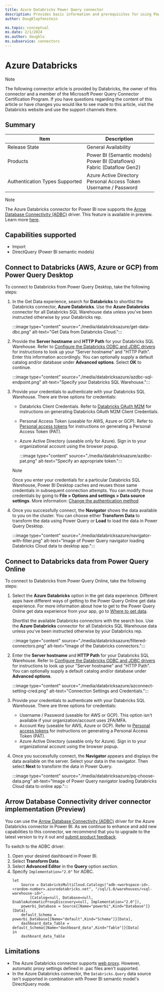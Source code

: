```yaml
---
title: Azure Databricks Power Query connector
description: Provides basic information and prerequisites for using Power Query's Azure Databricks connector.
author: DougKlopfenstein

ms.topic: conceptual
ms.date: 2/1/2024
ms.author: dougklo
ms.subservice: connectors
---
```


# Azure Databricks

> [!NOTE]
>The following connector article is provided by Databricks, the owner of this connector and a member of the Microsoft Power Query Connector Certification Program. If you have questions regarding the content of this article or have changes you would like to see made to this article, visit the Databricks website and use the support channels there.

## Summary

| Item | Description |
| ---- | ----------- |
| Release State | General Availability |
| Products | Power BI (Semantic models)<br/>Power BI (Dataflows)<br/>Fabric (Dataflow Gen2) |
| Authentication Types Supported | Azure Active Directory<br/>Personal Access Token<br/>Username / Password |

> [!NOTE]
>The Azure Databricks connector for Power BI now supports the [Arrow Database Connectivity (ADBC)](https://github.com/apache/arrow-adbc/blob/main/csharp/src/Drivers/Databricks/readme.md) driver. This feature is available in preview. Learn more [here](#arrow-database-connectivity-driver-connector-implementation).

## Capabilities supported

* Import
* DirectQuery (Power BI semantic models)

## Connect to Databricks (AWS, Azure or GCP) from Power Query Desktop

To connect to Databricks from Power Query Desktop, take the following steps:

1. In the Get Data experience, search for **Databricks** to shortlist the Databricks connector, **Azure Databricks**. Use the **Azure Databricks** connector for all Databricks SQL Warehouse data unless you've been instructed otherwise by your Databricks rep.

    :::image type="content" source="./media/databricksazure/get-data-dbc.png" alt-text="Get Data from Databricks Cloud.":::

2. Provide the **Server hostname** and **HTTP Path** for your Databricks SQL Warehouse. Refer to [Configure the Databricks ODBC and JDBC drivers](/azure/databricks/integrations/bi/jdbc-odbc-bi) for instructions to look up your "Server hostname" and "HTTP Path". Enter this information accordingly. You can optionally supply a default catalog and/or database under **Advanced options**. Select **OK** to continue.

    :::image type="content" source="./media/databricksazure/azdbc-sql-endpoint.png" alt-text="Specify your Databricks SQL Warehouse.":::

3. Provide your credentials to authenticate with your Databricks SQL Warehouse. There are three options for credentials:

    * Databricks Client Credentials. Refer to [Databricks OAuth M2M](/azure/databricks/dev-tools/auth/oauth-m2m) for instructions on generating Databricks OAuth M2M Client Credentials.
    * Personal Access Token (useable for AWS, Azure or GCP). Refer to [Personal access tokens](/azure/databricks/sql/user/security/personal-access-tokens) for instructions on generating a Personal Access Token (PAT).
    * Azure Active Directory (useable only for Azure). Sign in to your organizational account using the browser popup.

      :::image type="content" source="./media/databricksazure/azdbc-pat.png" alt-text="Specify an appropriate token.":::

    > [!NOTE]
    > Once you enter your credentials for a particular Databricks SQL Warehouse, Power BI Desktop caches and reuses those same credentials in subsequent connection attempts. You can modify those credentials by going to **File > Options and settings > Data source settings**. More information: [Change the authentication method](../ConnectorAuthentication.md#change-the-authentication-method)

4. Once you successfully connect, the **Navigator** shows the data available to you on the cluster. You can choose either **Transform Data** to transform the data using Power Query or **Load** to load the data in Power Query Desktop.

    :::image type="content" source="./media/databricksazure/navigator-with-filter.png" alt-text="Image of Power Query navigator loading Databricks Cloud data to desktop app.":::

## Connect to Databricks data from Power Query Online

To connect to Databricks from Power Query Online, take the following steps:

1. Select the **Azure Databricks** option in the get data experience. Different apps have different ways of getting to the Power Query Online get data experience. For more information about how to get to the Power Query Online get data experience from your app, go to [Where to get data](../where-to-get-data.md).

    Shortlist the available Databricks connectors with the search box. Use the **Azure Databricks** connector for all Databricks SQL Warehouse data unless you've been instructed otherwise by your Databricks rep.  

    :::image type="content" source="./media/databricksazure/filtered-connectors.png" alt-text="Image of the Databricks connectors.":::

2. Enter the **Server hostname** and **HTTP Path** for your Databricks SQL Warehouse. Refer to [Configure the Databricks ODBC and JDBC drivers](/azure/databricks/integrations/bi/jdbc-odbc-bi) for instructions to look up your "Server hostname" and "HTTP Path". You can optionally supply a default catalog and/or database under **Advanced options**.

    :::image type="content" source="./media/databricksazure/azconnect-setting-cred.png" alt-text="Connection Settings and Credentials.":::

3. Provide your credentials to authenticate with your Databricks SQL Warehouse. There are three options for credentials:

    * Username / Password (useable for AWS or GCP). This option isn't available if your organization/account uses 2FA/MFA.
    * Account Key (useable for AWS, Azure or GCP). Refer to [Personal access tokens](/azure/databricks/sql/user/security/personal-access-tokens) for instructions on generating a Personal Access Token (PAT).
    * Azure Active Directory (useable only for Azure). Sign in to your organizational account using the browser popup.

4. Once you successfully connect, the **Navigator** appears and displays the data available on the server. Select your data in the navigator. Then select **Next** to transform the data in Power Query.

    :::image type="content" source="./media/databricksazure/pq-choose-data.png" alt-text="Image of Power Query navigator loading Databricks Cloud data to online app.":::

## Arrow Database Connectivity driver connector implementation (Preview)

You can use the [Arrow Database Connectivity (ADBC)](https://github.com/apache/arrow-adbc/blob/main/csharp/src/Drivers/Databricks/readme.md) driver for the Azure Databricks connector in Power BI. As we continue to enhance and add new capabilities to this connector, we recommend that you to upgrade to the latest version to try it out and [submit product feedback](/azure/databricks/resources/ideas).

To switch to the ADBC driver:

1. Open your desired dashboard in Power BI.
1. Select **Transform Data**.
1. Select **Advanced Editor** in the **Query** option section.
1. Specify `Implementation="2.0"` for ADBC.
    ```powerquery-m
    let
        Source = DatabricksMultiCloud.Catalogs("adb-<workspace-id>.<random-number>.azuredatabricks.net", "/sql/1.0/warehouses/<sql-warehouse-id>",
            [Catalog=null, Database=null, EnableAutomaticProxyDiscovery=null, Implementation="2.0"]),
        powerbi_Database = Source{[Name="powerbi",Kind="Database"]}[Data],
        default_Schema = powerbi_Database{[Name="default",Kind="Schema"]}[Data],
        dashboard_data_Table = default_Schema{[Name="dashboard_data",Kind="Table"]}[Data]
    in
        dashboard_data_Table
    ```

## Limitations

* The Azure Databricks connector supports [web proxy](/power-bi/connect-data/desktop-troubleshooting-sign-in#using-default-system-credentials-for-web-proxy). However, automatic proxy settings defined in .pac files aren't supported.
* In the Azure Databricks connector, the `Databricks.Query` data source isn't supported in combination with Power BI semantic model's DirectQuery mode.
